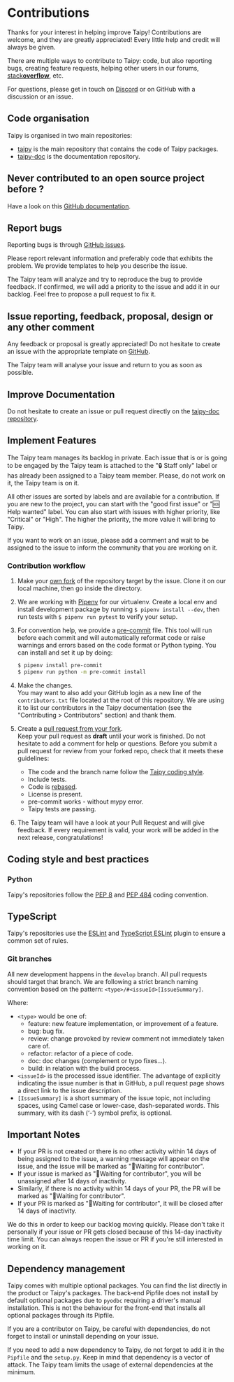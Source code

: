 # Contributions

Thanks for your interest in helping improve Taipy! Contributions are welcome, and they are greatly appreciated!
Every little help and credit will always be given.

There are multiple ways to contribute to Taipy: code, but also reporting bugs, creating feature requests, helping
other users in our forums, [stack**overflow**](https://stackoverflow.com/), etc.

For questions, please get in touch on [Discord](https://discord.com/invite/SJyz2VJGxV) or on GitHub with a discussion or an issue.

## Code organisation

Taipy is organised in two main repositories:

- [taipy](https://github.com/Avaiga/taipy) is the main repository that contains the code of Taipy packages.
- [taipy-doc](https://github.com/Avaiga/taipy-doc) is the documentation repository.

## Never contributed to an open source project before ?

Have a look on this [GitHub documentation](https://docs.github.com/en/get-started/quickstart/contributing-to-projects).

## Report bugs

Reporting bugs is through [GitHub issues](https://github.com/Avaiga/taipy/issues).

Please report relevant information and preferably code that exhibits the problem. We provide templates to help you
describe the issue.

The Taipy team will analyze and try to reproduce the bug to provide feedback. If confirmed, we will add a priority
to the issue and add it in our backlog. Feel free to propose a pull request to fix it.

## Issue reporting, feedback, proposal, design or any other comment

Any feedback or proposal is greatly appreciated! Do not hesitate to create an issue with the appropriate template on
[GitHub](https://github.com/Avaiga/taipy/issues).

The Taipy team will analyse your issue and return to you as soon as possible.

## Improve Documentation

Do not hesitate to create an issue or pull request directly on the
[taipy-doc repository](https://github.com/Avaiga/taipy-doc).

## Implement Features

The Taipy team manages its backlog in private. Each issue that is or is going to be engaged by the
Taipy team is attached to the "🔒 Staff only" label or has already been assigned to a Taipy team member.
Please, do not work on it, the Taipy team is on it.

All other issues are sorted by labels and are available for a contribution. If you are new to the
project, you can start with the "good first issue" or "🆘 Help wanted" label. You can also start with
issues with higher priority, like "Critical" or "High". The higher the priority, the more value it
will bring to Taipy.

If you want to work on an issue, please add a comment and wait to be assigned to the issue to inform
the community that you are working on it.

### Contribution workflow

1. Make your [own fork](https://help.github.com/en/github/getting-started-with-github/fork-a-repo) of the repository
   target by the issue. Clone it on our local machine, then go inside the directory.

2. We are working with [Pipenv](https://github.com/pypa/pipenv) for our virtualenv.
   Create a local env and install development package by running `$ pipenv install --dev`, then run tests with
   `$ pipenv run pytest` to verify your setup.

3. For convention help, we provide a [pre-commit](https://pre-commit.com/hooks.html) file.
   This tool will run before each commit and will automatically reformat code or raise warnings and errors based on the
   code format or Python typing.
   You can install and set it up by doing:
   ```bash
   $ pipenv install pre-commit
   $ pipenv run python -m pre-commit install
   ```

4. Make the changes.<br/>
   You may want to also add your GitHub login as a new line of the `contributors.txt` file located at the root
   of this repository. We are using it to list our contributors in the Taipy documentation
   (see the "Contributing > Contributors" section) and thank them.

5. Create a [pull request from your fork](https://help.github.com/en/github/collaborating-with-issues-and-pull-requests/creating-a-pull-request-from-a-fork).<br/>
   Keep your pull request as __draft__ until your work is finished.
   Do not hesitate to add a comment for help or questions.
   Before you submit a pull request for review from your forked repo, check that it meets these guidelines:
     - The code and the branch name follow the [Taipy coding style](#coding-style-and-best-practices).
     - Include tests.
     - Code is [rebased](http://stackoverflow.com/a/7244456/1110993).
     - License is present.
     - pre-commit works - without mypy error.
     - Taipy tests are passing.

6. The Taipy team will have a look at your Pull Request and will give feedback. If every requirement is valid, your
   work will be added in the next release, congratulations!

## Coding style and best practices

### Python

Taipy's repositories follow the [PEP 8](https://www.python.org/dev/peps/pep-0008/) and
[PEP 484](https://www.python.org/dev/peps/pep-0484/) coding convention.

## TypeScript

Taipy's repositories use the [ESLint](https://eslint.org/) and
[TypeScript ESLint](https://github.com/typescript-eslint/typescript-eslint) plugin to ensure a common set of rules.

### Git branches

All new development happens in the `develop` branch. All pull requests should target that branch.
We are following a strict branch naming convention based on the pattern: `<type>/#<issueId>[IssueSummary]`.

Where:

- `<type>` would be one of:
    - feature: new feature implementation, or improvement of a feature.
    - bug: bug fix.
    - review: change provoked by review comment not immediately taken care of.
    - refactor: refactor of a piece of code.
    - doc: doc changes (complement or typo fixes…).
    - build: in relation with the build process.
- `<issueId>` is the processed issue identifier. The advantage of explicitly indicating the issue number is that in
  GitHub, a pull request page shows a direct link to the issue description.
- `[IssueSummary]` is a short summary of the issue topic, not including spaces, using Camel case or lower-case,
  dash-separated words. This summary, with its dash (‘-’) symbol prefix, is optional.

## Important Notes

- If your PR is not created or there is no other activity within 14 days of being assigned to the issue, a warning message will appear on the issue, and the issue will be marked as "🥶Waiting for contributor".
- If your issue is marked as "🥶Waiting for contributor", you will be unassigned after 14 days of inactivity.
- Similarly, if there is no activity within 14 days of your PR, the PR will be marked as "🥶Waiting for contributor".
- If your PR is marked as "🥶Waiting for contributor", it will be closed after 14 days of inactivity.

We do this in order to keep our backlog moving quickly. Please don't take it personally if your issue or PR gets closed
because of this 14-day inactivity time limit. You can always reopen the issue or PR if you're still interested in working
on it.

## Dependency management

Taipy comes with multiple optional packages. You can find the list directly in the product or Taipy's packages.
The back-end Pipfile does not install by default optional packages due to `pyodbc` requiring a driver's manual
installation. This is not the behaviour for the front-end that installs all optional packages through its Pipfile.

If you are a contributor on Taipy, be careful with dependencies, do not forget to install or uninstall depending on
your issue.

If you need to add a new dependency to Taipy, do not forget to add it in the `Pipfile` and the `setup.py`.
Keep in mind that dependency is a vector of attack. The Taipy team limits the usage of external dependencies at the
minimum.

